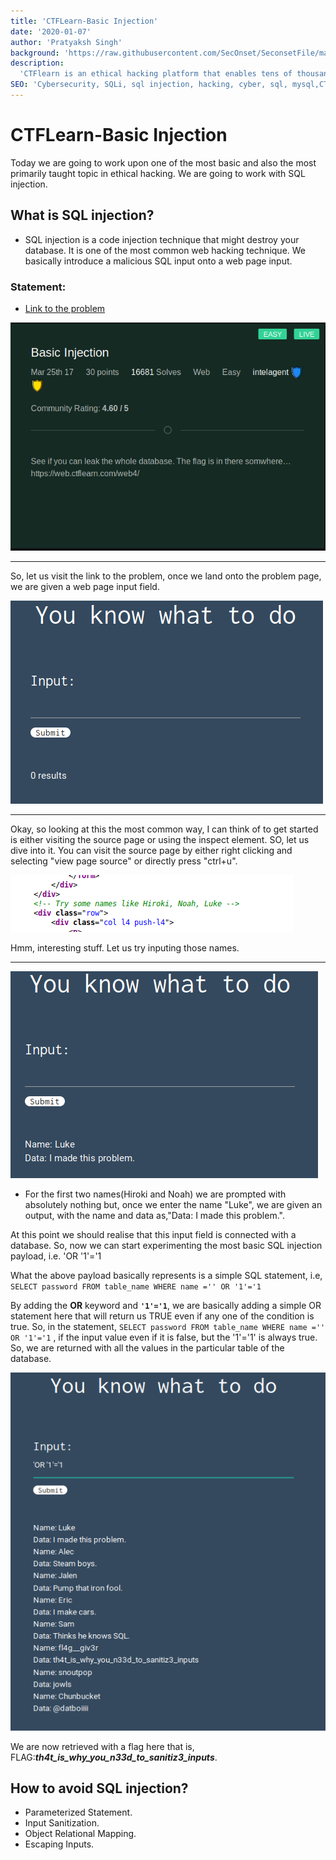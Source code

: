 ```yaml
---
title: 'CTFLearn-Basic Injection'
date: '2020-01-07'
author: 'Pratyaksh Singh'
background: 'https://raw.githubusercontent.com/SecOnset/SeconsetFile/master/writeups_pratyaksh/CTFLearn/CTFLearn%20SS/sqli.jpg'
description:
  'CTFlearn is an ethical hacking platform that enables tens of thousands to learn, practice, and compete. Here in this challenge we are going to tackle with the very basics of SQL injection problems.'
SEO: 'Cybersecurity, SQLi, sql injection, hacking, cyber, sql, mysql,CTFlearn, CTF, Capture the flag'
---
```



# CTFLearn-Basic Injection

Today we are going to work upon one of the most basic and also the most primarily taught topic in ethical hacking. We are going to work with SQL injection.

## What is SQL injection?
* SQL injection is a code injection technique that might destroy your database. It is one of the most common web hacking technique. We basically introduce a malicious SQL input onto a web page input.

### Statement:

* [Link to the problem](https://web.ctflearn.com/web4/)

![sql,sqli,sql injection,CTFlearn,easy](https://raw.githubusercontent.com/SecOnset/SeconsetFile/master/writeups_pratyaksh/CTFLearn/CTFLearn%20SS/SQLi.png)

***
So, let us visit the link to the problem, once we land onto the problem page, we are given a web page input field.

![hacking problems, problems, sqli, sql injection](https://github.com/SecOnset/SeconsetFile/blob/master/writeups_pratyaksh/CTFLearn/CTFLearn%20SS/SQLiproblem1.png)

***
Okay, so looking at this the most common way, I can think of to get started is either visiting the source page or using the inspect element. SO, let us dive into it. You can visit the source page by either right clicking and selecting "view page source" or directly press "ctrl+u".

![source page, sqli](https://github.com/SecOnset/SeconsetFile/blob/master/writeups_pratyaksh/CTFLearn/CTFLearn%20SS/sourceSQLi.png)

Hmm, interesting stuff. Let us try inputing those names.
***
![ctflearn](https://github.com/SecOnset/SeconsetFile/blob/master/writeups_pratyaksh/CTFLearn/CTFLearn%20SS/sqliluke.png)

* For the first two names(Hiroki and Noah) we are prompted with absolutely nothing but, once we enter the name "Luke", we are given an output, with the name and data as,"Data: I made this problem.".

At this point we should realise that this input field is connected with a database. So, now we can start experimenting the most basic SQL injection payload, i.e. 'OR '1'='1

What the above payload basically represents is a simple SQL statement, i.e, `SELECT password FROM table_name WHERE name ='' OR '1'='1`

By adding the **OR** keyword and **`'1'='1`**, we are basically adding a simple OR statement here that will return us TRUE even if any one of the condition is true. So, in the statement, `SELECT password FROM table_name WHERE name ='' OR '1'='1`
, if the input value even if it is false, but the '1'='1' is always true. So, we are returned with all the values in the particular table of the database.

![sqli](https://github.com/SecOnset/SeconsetFile/blob/master/writeups_pratyaksh/CTFLearn/CTFLearn%20SS/sqlianswer.png)

We are now retrieved with a flag here that is, FLAG:***th4t_is_why_you_n33d_to_sanitiz3_inputs***. 

## How to avoid SQL injection?
* Parameterized Statement.
* Input Sanitization.
* Object Relational Mapping.
* Escaping Inputs.



